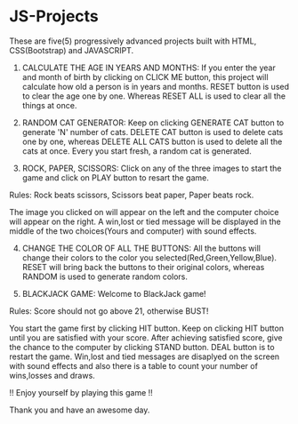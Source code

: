# JS-Projects

These are five(5) progressively advanced projects built with HTML, CSS(Bootstrap) and JAVASCRIPT.

1. CALCULATE THE AGE IN YEARS AND MONTHS:
 If you enter the year and month of birth by clicking on CLICK ME button, this project will calculate how old a person is in years and 
months. RESET button is used to clear the age one by one. Whereas RESET ALL is used to clear all the things at once.

2. RANDOM CAT GENERATOR:
 Keep on clicking GENERATE CAT button to generate 'N' number of cats. DELETE CAT button is used to delete cats one by one, 
whereas DELETE ALL CATS button is used to delete all the cats at once. Every you start fresh, a random cat is generated.

3. ROCK, PAPER, SCISSORS:
 Click on any of the three images to start the game and click on PLAY button to resart the game.

Rules:
 Rock beats scissors,
 Scissors beat paper,
 Paper beats rock.

The image you clicked on will appear on the left and the computer choice will appear on the right. A win,lost or tied message will be 
displayed in the middle of the two choices(Yours and computer) with sound effects.

4. CHANGE THE COLOR OF ALL THE BUTTONS:
 All the buttons will change their colors to the color you selected(Red,Green,Yellow,Blue). RESET will bring back the buttons to their 
original colors, whereas RANDOM is used to generate random colors.

5. BLACKJACK GAME:
 Welcome to BlackJack game!

Rules:
 Score should not go above 21, otherwise BUST!

You start the game first by clicking HIT button. Keep on clicking HIT button until you are satisfied with your score. After achieving
satisfied score, give the chance to the computer by clicking STAND button. DEAL button is to restart the game. Win,lost and tied 
messages are disaplyed on the screen with sound effects and also there is a table to count your number of wins,losses and draws.

!! Enjoy yourself by playing this game !!

Thank you and have an awesome day.


